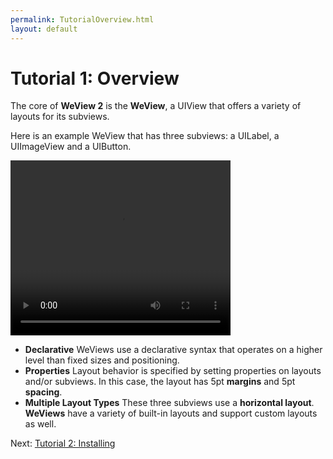 ```yaml
---
permalink: TutorialOverview.html
layout: default
---
```


# Tutorial 1: Overview


<!-- TEMPLATE START -->

The core of **WeView 2** is the __WeView__, a UIView that offers a variety of layouts for its subviews.

Here is an example WeView that has three subviews: a UILabel, a UIImageView and a UIButton.

<video WIDTH="352" HEIGHT="280" AUTOPLAY="true" controls="true" LOOP="true" class="embedded_video" >
 <source src="videos/video-1AC1BE13-D72E-45F5-95A3-80A8E925C210-24401-00023AED9C1B3FE7.mp4" type="video/mp4" />
 <source src="videos/video-1AC1BE13-D72E-45F5-95A3-80A8E925C210-24401-00023AED9C1B3FE7.webm" type="video/webm" />
 </video>


* **Declarative** WeViews use a declarative syntax that operates on a higher level than fixed sizes and positioning.
* **Properties**  Layout behavior is specified by setting properties on layouts and/or subviews.  In this case, the layout has 5pt __margins__ and 5pt __spacing__.  
* **Multiple Layout Types**  These three subviews use a __horizontal layout__.  **WeViews** have a variety of built-in layouts and support custom layouts as well.

<!-- TEMPLATE END -->

<p class="nextLink">Next:  <a href="TutorialInstalling.html">Tutorial 2: Installing</a></p>
